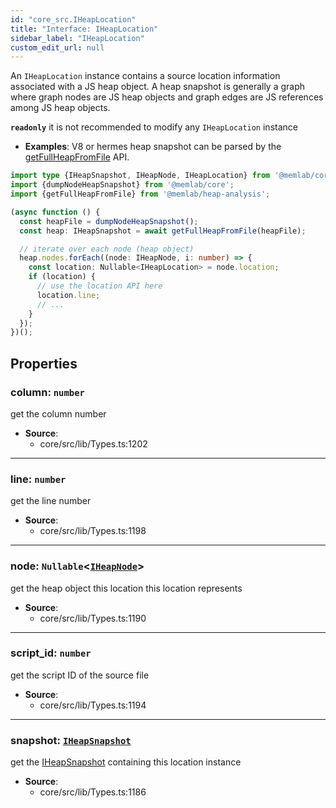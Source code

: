 ```yaml
---
id: "core_src.IHeapLocation"
title: "Interface: IHeapLocation"
sidebar_label: "IHeapLocation"
custom_edit_url: null
---
```


An `IHeapLocation` instance contains a source location information
associated with a JS heap object.
A heap snapshot is generally a graph where graph nodes are JS heap objects
and graph edges are JS references among JS heap objects.

**`readonly`** it is not recommended to modify any `IHeapLocation` instance

* **Examples**: V8 or hermes heap snapshot can be parsed by the
[getFullHeapFromFile](../modules/heap_analysis_src.md#getfullheapfromfile) API.

```typescript
import type {IHeapSnapshot, IHeapNode, IHeapLocation} from '@memlab/core';
import {dumpNodeHeapSnapshot} from '@memlab/core';
import {getFullHeapFromFile} from '@memlab/heap-analysis';

(async function () {
  const heapFile = dumpNodeHeapSnapshot();
  const heap: IHeapSnapshot = await getFullHeapFromFile(heapFile);

  // iterate over each node (heap object)
  heap.nodes.forEach((node: IHeapNode, i: number) => {
    const location: Nullable<IHeapLocation> = node.location;
    if (location) {
      // use the location API here
      location.line;
      // ...
    }
  });
})();
```

## Properties

### <a id="column" name="column"></a> **column**: `number`

get the column number

 * **Source**:
    * core/src/lib/Types.ts:1202

___

### <a id="line" name="line"></a> **line**: `number`

get the line number

 * **Source**:
    * core/src/lib/Types.ts:1198

___

### <a id="node" name="node"></a> **node**: `Nullable`<[`IHeapNode`](core_src.IHeapNode.md)\>

get the heap object this location this location represents

 * **Source**:
    * core/src/lib/Types.ts:1190

___

### <a id="script\_id" name="script\_id"></a> **script\_id**: `number`

get the script ID of the source file

 * **Source**:
    * core/src/lib/Types.ts:1194

___

### <a id="snapshot" name="snapshot"></a> **snapshot**: [`IHeapSnapshot`](core_src.IHeapSnapshot.md)

get the [IHeapSnapshot](core_src.IHeapSnapshot.md) containing this location instance

 * **Source**:
    * core/src/lib/Types.ts:1186
